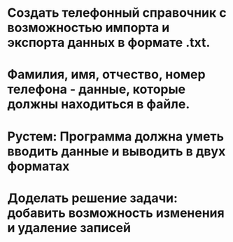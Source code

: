 # Создать телефонный справочник с возможностью импорта и экспорта данных в формате .txt. 
# Фамилия, имя, отчество, номер телефона - данные, которые должны находиться в файле.
# Рустем: Программа должна уметь вводить данные и выводить в двух форматах 
# Доделать решение задачи: добавить возможность изменения и удаление записей
